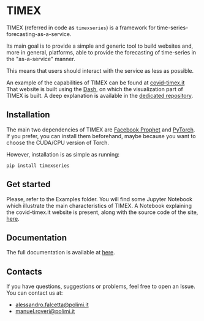 # TIMEX
TIMEX (referred in code as `timexseries`) is a framework for time-series-forecasting-as-a-service.

Its main goal is to provide a simple and generic tool to build websites and, more in general,
platforms, able to provide the forecasting of time-series in the "as-a-service" manner.

This means that users should interact with the service as less as possible.

An example of the capabilities of TIMEX can be found at [covid-timex.it](https://covid-timex.it)  
That website is built using the [Dash](https://dash.plotly.com/), on which the visualization
part of TIMEX is built. A deep explanation is available in the 
[dedicated repository](https://github.com/AlexMV12/covid-timex.it).

## Installation
The main two dependencies of TIMEX are [Facebook Prophet](https://github.com/facebook/prophet)
and [PyTorch](https://pytorch.org/). 
If you prefer, you can install them beforehand, maybe because you want to choose the CUDA/CPU
version of Torch.

However, installation is as simple as running:

`pip install timexseries`

## Get started
Please, refer to the Examples folder. You will find some Jupyter Notebook which illustrate
the main characteristics of TIMEX. A Notebook explaining the covid-timex.it website is present,
along with the source code of the site, [here](https://github.com/AlexMV12/covid-timex.it).

## Documentation
The full documentation is available at [here](https://alexmv12.github.io/TIMEX/timexseries/index.html).

## Contacts
If you have questions, suggestions or problems, feel free to open an Issue.
You can contact us at:

- alessandro.falcetta@polimi.it
- manuel.roveri@polimi.it

